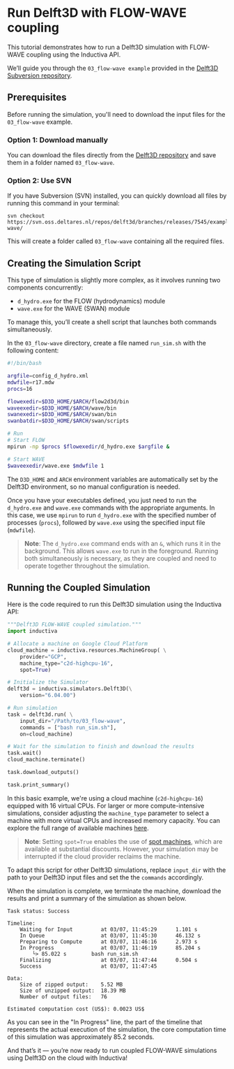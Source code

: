 # Run Delft3D with FLOW-WAVE coupling
This tutorial demonstrates how to run a Delft3D simulation with FLOW-WAVE coupling using the Inductiva API.

We’ll guide you through the `03_flow-wave example` provided in the [Delft3D Subversion repository](https://svn.oss.deltares.nl/repos/delft3d/branches/releases/7545/).

## Prerequisites
Before running the simulation, you'll need to download the input files for the `03_flow-wave` example.

### Option 1: Download manually
You can download the files directly from the [Delft3D repository](https://svn.oss.deltares.nl/repos/delft3d/branches/releases/7545/examples/03_flow-wave/) and save them in a folder named `03_flow-wave`.

### Option 2: Use SVN
If you have Subversion (SVN) installed, you can quickly download all files by running this command in your terminal:

```
svn checkout https://svn.oss.deltares.nl/repos/delft3d/branches/releases/7545/examples/03_flow-wave/
```

This will create a folder called `03_flow-wave` containing all the required files.

## Creating the Simulation Script
This type of simulation is slightly more complex, as it involves running two components concurrently:
- `d_hydro.exe` for the FLOW (hydrodynamics) module
- `wave.exe` for the WAVE (SWAN) module

To manage this, you’ll create a shell script that launches both commands simultaneously.

In the `03_flow-wave` directory, create a file named `run_sim.sh` with the following content:

```bash
#!/bin/bash

argfile=config_d_hydro.xml
mdwfile=r17.mdw
procs=16

flowexedir=$D3D_HOME/$ARCH/flow2d3d/bin
waveexedir=$D3D_HOME/$ARCH/wave/bin
swanexedir=$D3D_HOME/$ARCH/swan/bin
swanbatdir=$D3D_HOME/$ARCH/swan/scripts

# Run
# Start FLOW
mpirun -np $procs $flowexedir/d_hydro.exe $argfile &

# Start WAVE
$waveexedir/wave.exe $mdwfile 1
```

The `D3D_HOME` and `ARCH` environment variables are automatically set by the Delft3D environment, so no manual configuration is needed.

Once you have your executables defined, you just need to run the `d_hydro.exe` and `wave.exe` commands with the appropriate arguments. In this case, we use `mpirun` to run `d_hydro.exe` with the specified number of processes (`procs`), followed by `wave.exe` using the specified input file (`mdwfile`).

> **Note**: The `d_hydro.exe` command ends with an `&`, which runs it in the background. This allows `wave.exe` to run in the foreground. Running both simultaneously is necessary, as they are coupled and need to operate together throughout the simulation.

## Running the Coupled Simulation
Here is the code required to run this Delft3D simulation using the Inductiva API:

```python
"""Delft3D FLOW-WAVE coupled simulation."""
import inductiva

# Allocate a machine on Google Cloud Platform
cloud_machine = inductiva.resources.MachineGroup( \
    provider="GCP",
    machine_type="c2d-highcpu-16",
	spot=True)

# Initialize the Simulator
delft3d = inductiva.simulators.Delft3D(\
    version="6.04.00")

# Run simulation
task = delft3d.run( \
    input_dir="/Path/to/03_flow-wave",
    commands = ["bash run_sim.sh"],
    on=cloud_machine)

# Wait for the simulation to finish and download the results
task.wait()
cloud_machine.terminate()

task.download_outputs()

task.print_summary()
```

In this basic example, we're using a cloud machine (`c2d-highcpu-16`) equipped with 16 virtual CPUs. 
For larger or more compute-intensive simulations, consider adjusting the `machine_type` parameter to select 
a machine with more virtual CPUs and increased memory capacity. You can explore the full range of available machines [here](https://console.inductiva.ai/machine-groups/instance-types).

> **Note**: Setting `spot=True` enables the use of [spot machines](../how-it-works/machines/spot-machines.md), which are available at substantial discounts. 
> However, your simulation may be interrupted if the cloud provider reclaims the machine.

To adapt this script for other Delft3D simulations, replace `input_dir` with the
path to your Delft3D input files and set the the `commands` accordingly.

When the simulation is complete, we terminate the machine, download the results and print a summary of the simulation as shown below.

```
Task status: Success

Timeline:
	Waiting for Input         at 03/07, 11:45:29      1.101 s
	In Queue                  at 03/07, 11:45:30      46.132 s
	Preparing to Compute      at 03/07, 11:46:16      2.973 s
	In Progress               at 03/07, 11:46:19      85.204 s
		└> 85.022 s        bash run_sim.sh
	Finalizing                at 03/07, 11:47:44      0.504 s
	Success                   at 03/07, 11:47:45      

Data:
	Size of zipped output:    5.52 MB
	Size of unzipped output:  18.39 MB
	Number of output files:   76

Estimated computation cost (US$): 0.0023 US$
```

As you can see in the "In Progress" line, the part of the timeline that represents the actual execution of 
the simulation, the core computation time of this simulation was approximately 85.2 seconds.

And that’s it — you’re now ready to run coupled FLOW-WAVE simulations using Delft3D on the cloud with Inductiva!
